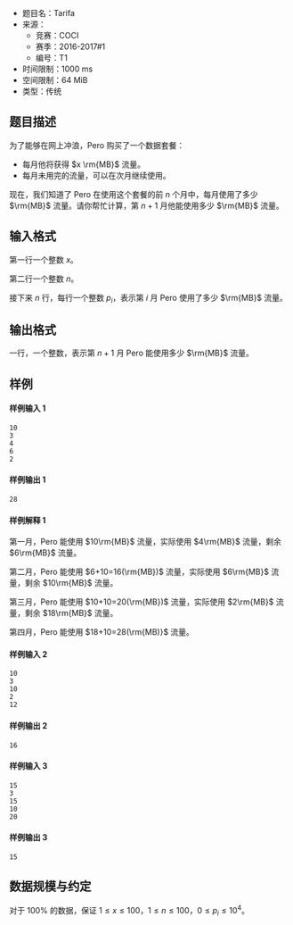 - 题目名：Tarifa 
- 来源：
  - 竞赛：COCI
  - 赛季：2016-2017#1
  - 编号：T1
- 时间限制：1000 ms
- 空间限制：64 MiB
- 类型：传统

## 题目描述

为了能够在网上冲浪，Pero 购买了一个数据套餐：

- 每月他将获得 $x \rm{MB}$ 流量。
- 每月未用完的流量，可以在次月继续使用。

现在，我们知道了 Pero 在使用这个套餐的前 $n$ 个月中，每月使用了多少 $\rm{MB}$ 流量。请你帮忙计算，第 $n+1$ 月他能使用多少 $\rm{MB}$ 流量。

## 输入格式

第一行一个整数 $x$。

第二行一个整数 $n$。

接下来 $n$ 行，每行一个整数 $p_i$，表示第 $i$ 月 Pero 使用了多少 $\rm{MB}$ 流量。

## 输出格式

一行，一个整数，表示第 $n+1$ 月 Pero 能使用多少 $\rm{MB}$ 流量。

## 样例

#### 样例输入 1

```plain
10
3
4
6
2 
```

#### 样例输出 1

```plain
28
```

#### 样例解释 1

第一月，Pero 能使用 $10\rm{MB}$ 流量，实际使用 $4\rm{MB}$ 流量，剩余 $6\rm{MB}$ 流量。

第二月，Pero 能使用 $6+10=16(\rm{MB})$ 流量，实际使用 $6\rm{MB}$ 流量，剩余 $10\rm{MB}$ 流量。 

第三月，Pero 能使用 $10+10=20(\rm{MB})$ 流量，实际使用 $2\rm{MB}$ 流量，剩余 $18\rm{MB}$ 流量。
 
第四月，Pero 能使用 $18+10=28(\rm{MB)}$ 流量。

#### 样例输入 2

```plain
10
3
10
2
12 
```

#### 样例输出 2

```plain
16
```

#### 样例输入 3

```plain
15
3
15
10
20 
```

#### 样例输出 3

```plain
15
```

## 数据规模与约定

对于 $100\%$ 的数据，保证 $1\le x\le 100$，$1\le n\le 100$，$0\le p_i\le 10^4$。
